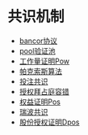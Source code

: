 # 共识机制
* [bancor协议](bancor_protocol.md)
* [pool验证池](validation_pool.md)
* [工作量证明Pow](pow.md)
* [帕克索斯算法]()
* [投注共识]()
* [授权拜占庭容错]()
* [权益证明Pos]()
* [瑞波共识]()
* [股份授权证明Dpos](dpos.md)